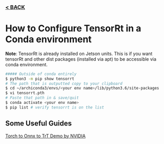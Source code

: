 ### [< BACK](https://github.com/ColinRioux/jetson-xavier-pkg-install)
# How to Configure TensorRt in a Conda environment

**Note**: TensorRt is already installed on Jetson units. 
This is if you want tensorRt and other dist packages (installed via apt) to be accessible via conda environment.

```bash
##### Outside of conda entirely
$ python3 -m pip show tensorrt
# The path that is outputted copy to your clipboard
$ cd ~/archiconda3/envs/<your env name>/lib/python3.6/site-packages
$ vi tensorrt.pth
# Paste that path in & save/quit
$ conda activate <your env name>
$ pip list # verify tensorrt is on the list
```

## Some Useful Guides
[Torch to Onnx to TrT Demo by NVIDIA](https://github.com/NVIDIA/TensorRT/blob/master/quickstart/IntroNotebooks/4.%20Using%20PyTorch%20through%20ONNX.ipynb)
